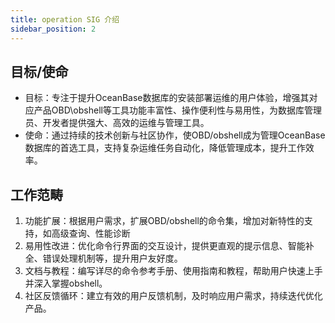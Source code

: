 ```yaml
---
title: operation SIG 介绍
sidebar_position: 2
---
```


## 目标/使命

- 目标：专注于提升OceanBase数据库的安装部署运维的用户体验，增强其对应产品OBD\obshell等工具功能丰富性、操作便利性与易用性，为数据库管理员、开发者提供强大、高效的运维与管理工具。
- 使命：通过持续的技术创新与社区协作，使OBD/obshell成为管理OceanBase数据库的首选工具，支持复杂运维任务自动化，降低管理成本，提升工作效率。

## 工作范畴

1. 功能扩展：根据用户需求，扩展OBD/obshell的命令集，增加对新特性的支持，如高级查询、性能诊断
2. 易用性改进：优化命令行界面的交互设计，提供更直观的提示信息、智能补全、错误处理机制等，提升用户友好度。
3. 文档与教程：编写详尽的命令参考手册、使用指南和教程，帮助用户快速上手并深入掌握obshell。
4. 社区反馈循环：建立有效的用户反馈机制，及时响应用户需求，持续迭代优化产品。